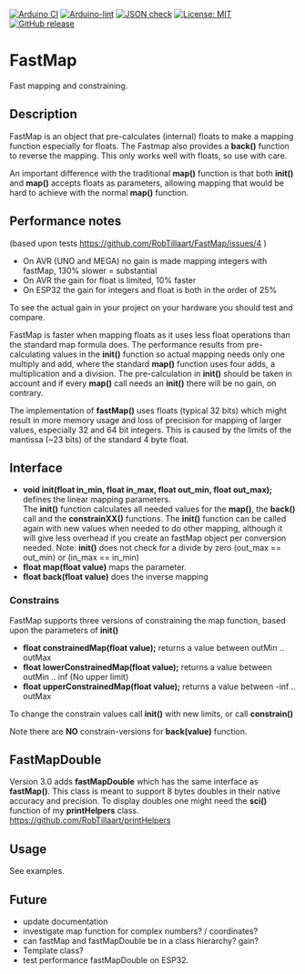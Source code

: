 
[![Arduino CI](https://github.com/RobTillaart/FastMap/workflows/Arduino%20CI/badge.svg)](https://github.com/marketplace/actions/arduino_ci)
[![Arduino-lint](https://github.com/RobTillaart/FastMap/actions/workflows/arduino-lint.yml/badge.svg)](https://github.com/RobTillaart/FastMap/actions/workflows/arduino-lint.yml)
[![JSON check](https://github.com/RobTillaart/FastMap/actions/workflows/jsoncheck.yml/badge.svg)](https://github.com/RobTillaart/FastMap/actions/workflows/jsoncheck.yml)
[![License: MIT](https://img.shields.io/badge/license-MIT-green.svg)](https://github.com/RobTillaart/FastMap/blob/master/LICENSE)
[![GitHub release](https://img.shields.io/github/release/RobTillaart/FastMap.svg?maxAge=3600)](https://github.com/RobTillaart/FastMap/releases)


# FastMap

Fast mapping and constraining.


## Description

FastMap is an object that pre-calculates (internal) floats to make a mapping function especially for floats.
The Fastmap also provides a **back()** function to reverse the mapping. 
This only works well with floats, so use with care.

An important difference with the traditional **map()** function is that both **init()** and **map()** 
accepts floats as parameters, allowing mapping that would be hard to achieve with the normal **map()**
function.


## Performance notes

(based upon tests https://github.com/RobTillaart/FastMap/issues/4 )
- On AVR (UNO and MEGA) no gain is made mapping integers with fastMap, 130% slower = substantial
- On AVR the gain for float is limited, 10% faster
- On ESP32 the gain for integers and float is both in the order of 25%

To see the actual gain in your project on your hardware you should test and compare.

FastMap is faster when mapping floats as it uses less float operations than the standard map formula does.
The performance results from pre-calculating values in the  **init()** function so actual mapping needs only 
one multiply and add, where the standard **map()** function uses four adds, a multiplication and a division.
The pre-calculation in **init()** should be taken in account and if every **map()** call needs an **init()**
there will be no gain, on contrary.

The implementation of **fastMap()** uses floats (typical 32 bits) which might result in more memory usage 
and loss of precision for mapping of larger values, especially 32 and 64 bit integers. 
This is caused by the limits of the mantissa (~23 bits) of the standard 4 byte float.


## Interface

- **void init(float in_min, float in_max, float out_min, float out_max);** defines the linear mapping parameters.  
The **init()** function calculates all needed values for the **map()**, the **back()** call and the **constrainXX()** functions.
The **init()** function can be called again with new values when needed to do other mapping, 
although it will give less overhead if you create an fastMap object per conversion needed.
Note: **init()** does not check for a divide by zero (out_max == out_min) or (in_max == in_min)
- **float map(float value)** maps the parameter.
- **float back(float value)** does the inverse mapping


### Constrains

FastMap supports three versions of constraining the map function, based upon the parameters of **init()**
- **float constrainedMap(float value);** returns a value between outMin .. outMax
- **float lowerConstrainedMap(float value);** returns a value between outMin .. inf  (No upper limit)
- **float upperConstrainedMap(float value);** returns a value between -inf .. outMax

To change the constrain values call **init()** with new limits, or call **constrain()**

Note there are **NO** constrain-versions for **back(value)** function.


## FastMapDouble

Version 3.0 adds **fastMapDouble** which has the same interface as **fastMap()**.
This class is meant to support 8 bytes doubles in their native accuracy and precision. 
To display doubles one might need the **sci()** function of my **printHelpers** class.
https://github.com/RobTillaart/printHelpers


## Usage

See examples.


## Future

- update documentation
- investigate map function for complex numbers? / coordinates?
- can fastMap and fastMapDouble be in a class hierarchy? gain?
- Template class?
- test performance fastMapDouble on ESP32.

